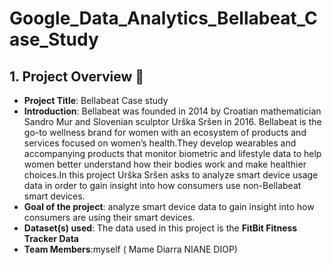 # Google_Data_Analytics_Bellabeat_Case_Study

## 1. Project Overview 📝

- **Project Title**: Bellabeat Case study
- **Introduction**:  Bellabeat was founded in 2014 by Croatian mathematician Sandro Mur and Slovenian sculptor
  Urška Sršen in 2016. Bellabeat is the go-to wellness brand for women with an ecosystem of products and services   focused on women’s health.They develop wearables and accompanying products that monitor biometric and lifestyle   data to help women better understand how their bodies work and make healthier choices.In this project Urška       Sršen asks to analyze smart device usage data in order to gain insight into how consumers use non-Bellabeat   smart  devices.
- **Goal of the project**: analyze smart device data to gain insight into how consumers are using their smart devices.
- **Dataset(s) used**: The data used in this project is the ****FitBit Fitness Tracker Data****
- **Team Members**:myself ( Mame Diarra NIANE DIOP)
